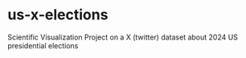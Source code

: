 # us-x-elections
Scientific Visualization Project on a X (twitter) dataset about 2024 US presidential elections

